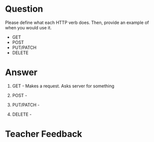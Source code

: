 # Question
Please define what each HTTP verb does. Then, provide an example of when you would use it.

- GET
- POST
- PUT/PATCH
- DELETE

# Answer
1. GET - Makes a request. Asks server for something

2. POST - 

3. PUT/PATCH -

4. DELETE -

# Teacher Feedback